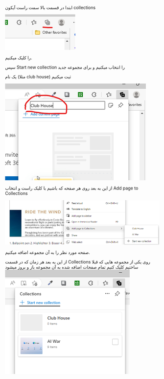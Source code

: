ابتدا در قسمت بالا سمت راست آیکون collections

![collections icon](./collections%20icon.png)

را کلیک میکنیم.

سپس Start new collection را انتخاب میکنیم و برای مجموعه جدید

یک نام (مثلا club house) ثبت میکنیم

![naming](./SetName.png)

از این به بعد روی هر صفحه که باشیم با کلیک راست و انتخاب
Add page to Collections

![add page to collections](./add%20page.png)

صفحه مورد نظر را به آن مجموعه اضافه میکنیم.

از این به بعد هر زمان که در قسمت Collections روی یکی از مجموعه هایی
که قبلا ساختیم کلیک کنیم تمام صفحات اضافه شده به آن مجموعه باز و بروز میشود
![select collection](./Select%20Collection.png)
